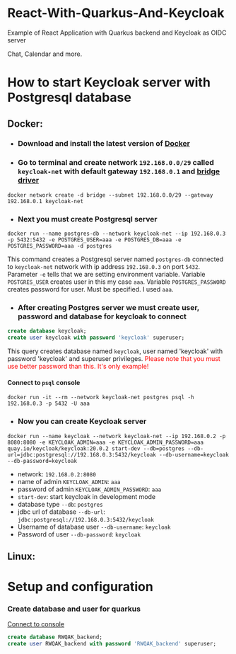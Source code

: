 # React-With-Quarkus-And-Keycloak
Example of React Application with Quarkus backend and Keycloak as OIDC server

Chat, Calendar and more.

# How to start Keycloak server with Postgresql database

## Docker:

- ### Download and install the latest version of [Docker](https://www.docker.com/)
- ### Go to terminal and create network `192.168.0.0/29` called `keycloak-net` with default gateway `192.168.0.1` and [bridge driver](https://docs.docker.com/network/bridge/)
```shell
docker network create -d bridge --subnet 192.168.0.0/29 --gateway 192.168.0.1 keycloak-net
```

- ### Next you must create Postgresql server
```shell
docker run --name postgres-db --network keycloak-net --ip 192.168.0.3 -p 5432:5432 -e POSTGRES_USER=aaa -e POSTGRES_DB=aaa -e POSTGRES_PASSWORD=aaa -d postgres
```
This command creates a Postgresql server named `postgres-db` connected to `keycloak-net` network with ip address `192.168.0.3` on port `5432`.
Parameter `-e` tells that we are setting environment variable. 
Variable `POSTGRES_USER` creates user in this my case `aaa`.
Variable `POSTGRES_PASSWORD` creates password for user. Must be specified. I used `aaa`.

- ### After creating Postgres server we must create user, password and database for keycloak to connect
```sql
create database keycloak;
create user keycloak with password 'keycloak' superuser;
```

This query creates database named `keycloak`, user named 'keycloak' with password 'keycloak' and superuser privileges.
<span style="color: red;weight: 500;">Please note that you must use better password than this. It's only example!</span>

#### Connect to `psql` console
```shell
docker run -it --rm --network keycloak-net postgres psql -h 192.168.0.3 -p 5432 -U aaa
```

- ### Now you can create Keycloak server
```shell
docker run --name keycloak --network keycloak-net --ip 192.168.0.2 -p 8080:8080 -e KEYCLOAK_ADMIN=aaa -e KEYCLOAK_ADMIN_PASSWORD=aaa  quay.io/keycloak/keycloak:20.0.2 start-dev --db=postgres --db-url=jdbc:postgresql://192.168.0.3:5432/keycloak --db-username=keycloak --db-password=keycloak
```

* network: `192.168.0.2:8080`
* name of admin `KEYCLOAK_ADMIN`: `aaa`
* password of admin `KEYCLOAK_ADMIN_PASSWORD`: `aaa`
* `start-dev`: start keycloak in development mode
* database type `--db`: `postgres`
* jdbc url of database `--db-url`: `jdbc:postgresql://192.168.0.3:5432/keycloak`
* Username of database user `--db-username`: `keycloak`
* Password of user `--db-password`: `keycloak`

## Linux:

# Setup and configuration

### Create database and user for quarkus
[Connect to console](https://github.com/oravagamer/React-With-Quarkus-And-Keycloak#connect-to-psql-console)
```sql
create database RWQAK_backend;
create user RWQAK_backend with password 'RWQAK_backend' superuser;
```

